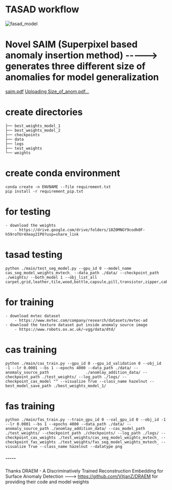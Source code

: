 # TASAD workflow 
![fasad_model](https://github.com/RizwanAliQau/tasad/assets/29249233/7090cb30-663a-4e6a-ae27-a35b2f65793e)

# Novel SAIM (Superpixel based anomaly insertion method) -----> generates three different size of anomalies for model generalization
[saim.pdf](https://github.com/RizwanAliQau/tasad/files/13509691/saim.pdf)
[Uploading Size_of_anom.pdf…]()

# create directories 
    
    ├── best_weights_model_1
    ├── best_weights_model_2
    ├── checkpoints
    ├── data
    ├── logs
    ├── test_weights
    └── weights
# create conda environment
    conda create -n ENVNAME --file requirement.txt
    pip install -r requirement_pip.txt

# for testing 
    - download the weights
        - https://drive.google.com/drive/folders/10Z0MNGY9codk0F-h59roTUr4Xeay2IPO?usp=share_link

# tasad testing 
    python ./main/test_seg_model.py --gpu_id 0 --model_name cas_seg_model_weights_mvtech_ --data_path ./data/ --checkpoint_path ./weights/ --both_model 1 --obj_list_all       carpet,grid,leather,tile,wood,bottle,capsule,pill,transistor,zipper,cable,hazelnut,metal_nut,screw,toothbrush 


# for training 
    - download mvtec dataset
        - https://www.mvtec.com/company/research/datasets/mvtec-ad
    - download the texture dataset put inside anomaly source image 
        - https://www.robots.ox.ac.uk/~vgg/data/dtd/
# cas training 
    python ./main/cas_train.py --gpu_id 0 --gpu_id_validation 0 --obj_id -1 --lr 0.0001 --bs 1 --epochs 4000 --data_path ./data/ --anomaly_source_path                ./anomlay_addition_data/ --checkpoint_path ./test_weights/ --log_path ./logs/ --checkpoint_cas_model "" --visualize True --class_name hazelnut --best_model_save_path ./best_weights_model_1/ 

# fas training 
    python ./main/fas_train.py --train_gpu_id 0 --val_gpu_id 0 --obj_id -1 --lr 0.0001 --bs 1 --epochs 4000 --data_path ./data/ --anomaly_source_path ./anomlay_addition_data/ --cas_model_path ./test_weights/ --checkpoint_path ./checkpoints/ --log_path ./logs/ --checkpoint_cas_weights ./test_weights/cas_seg_model_weights_mvtech_ --checkpoint_fas_weights ./test_weights/fas_seg_model_weights_mvtech_ --visualize True --class_name hazelnut --datatype png 

##### ----- #### 
Thanks DRAEM - A Discriminatively Trained Reconstruction Embedding for Surface Anomaly Detection ---> https://github.com/VitjanZ/DRAEM for providing their code and model weights  
